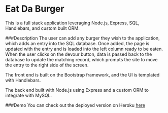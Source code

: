 # Eat Da Burger
This is a full stack application leveraging Node.js, Express, SQL, Handlebars, and custom built ORM.

###Description 
The user can add any burger they wish to the application, which adds an entry into the SQL database. Once added, the page is updated with the entry and is loaded into the left column ready to be eaten. When the user clicks on the devour button, data is passed back to the database to update the matching record, which prompts the site to move the entry to the right side of the screen.

The front end is built on the Bootstrap framework, and the UI is templated with Handlebars.

The back end built with Node.js using Express and a custom ORM to integrate with MySQL. 

###Demo
You can check out the deployed version on Heroku [here](https://rocky-everglades-74994.herokuapp.com/)